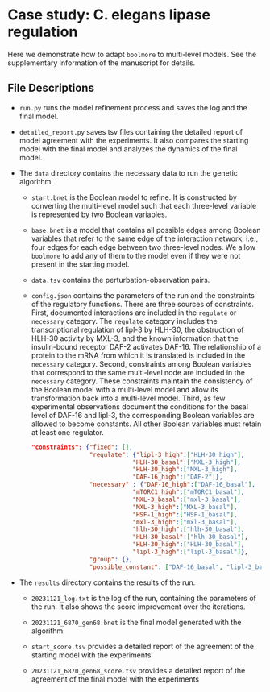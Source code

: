 # Case study: C. elegans lipase regulation

Here we demonstrate how to adapt `boolmore` to multi-level models.
See the supplementary information of the manuscript for details.

## File Descriptions

- `run.py` runs the model refinement process and saves the log and the final model.

- `detailed_report.py` saves tsv files containing the detailed report of model agreement with the experiments. It also compares the starting model with the final model and analyzes the dynamics of the final model.

- The `data` directory contains the necessary data to run the genetic algorithm.

    - `start.bnet` is the Boolean model to refine. It is constructed by converting the multi-level model such that each three-level variable is represented by two Boolean variables.

    - `base.bnet` is a model that contains all possible edges among Boolean variables that refer to the same edge of the interaction network, i.e., four edges for each edge between two three-level nodes. We allow `boolmore` to add any of them to the model even if they were not present in the starting model.

    - `data.tsv` contains the perturbation-observation pairs.  

    - `config.json` contains the parameters of the run and the constraints of the regulatory functions. There are three sources of constraints. First, documented interactions are included in the `regulate` or `necessary` category. The `regulate` category includes the transcriptional regulation of lipl-3 by HLH-30, the obstruction of HLH-30 activity by MXL-3, and the known information that the insulin-bound receptor DAF-2 activates DAF-16. The relationship of a protein to the mRNA from which it is translated is included in the `necessary` category. Second, constraints among Boolean variables that correspond to the same multi-level node are included in the `necessary` category. These constraints maintain the consistency of the Boolean model with a multi-level model and allow its transformation back into a multi-level model. Third, as few experimental observations document the conditions for the basal level of DAF-16 and lipl-3, the corresponding Boolean variables are allowed to become constants. All other Boolean variables must retain at least one regulator.

        ```json
        "constraints": {"fixed": [],
                        "regulate": {"lipl-3_high":["HLH-30_high"],
                                    "HLH-30_basal":["MXL-3_high"],
                                    "HLH-30_high":["MXL-3_high"],
                                    "DAF-16_high":["DAF-2"]},
                        "necessary" : {"DAF-16_high":["DAF-16_basal"],
                                    "mTORC1_high":["mTORC1_basal"],
                                    "MXL-3_basal":["mxl-3_basal"],
                                    "MXL-3_high":["MXL-3_basal"],
                                    "HSF-1_high":["HSF-1_basal"],
                                    "mxl-3_high":["mxl-3_basal"],
                                    "hlh-30_high":["hlh-30_basal"],
                                    "HLH-30_basal":["hlh-30_basal"],
                                    "HLH-30_high":["HLH-30_basal"],
                                    "lipl-3_high":["lipl-3_basal"]},
                        "group": {},
                        "possible_constant": ["DAF-16_basal", "lipl-3_basal"]},
        ```

- The `results` directory contains the results of the run.

    - `20231121_log.txt` is the log of the run, containing the parameters of the run. It also shows the score improvement over the iterations.

    - `20231121_6870_gen68.bnet` is the final model generated with the algorithm.

    - `start_score.tsv` provides a detailed report of the agreement of the starting model with the experiments

    - `20231121_6870_gen68_score.tsv` provides a detailed report of the agreement of the final model with the experiments





